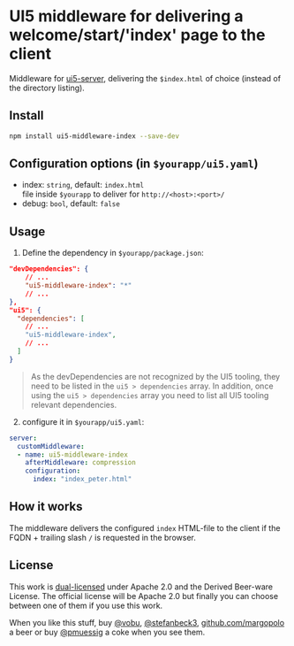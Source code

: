 # UI5 middleware for delivering a welcome/start/'index' page to the client

Middleware for [ui5-server](https://github.com/SAP/ui5-server), delivering the `$index.html` of choice (instead of the directory listing).

## Install

```bash
npm install ui5-middleware-index --save-dev
```

## Configuration options (in `$yourapp/ui5.yaml`)

- index: `string`, default: `index.html`  
  file inside `$yourapp` to deliver for `http://<host>:<port>/`
- debug: `bool`, default: `false`

## Usage

1. Define the dependency in `$yourapp/package.json`:

```json
"devDependencies": {
    // ...
    "ui5-middleware-index": "*"
    // ...
},
"ui5": {
  "dependencies": [
    // ...
    "ui5-middleware-index",
    // ...
  ]
}
```

> As the devDependencies are not recognized by the UI5 tooling, they need to be listed in the `ui5 > dependencies` array. In addition, once using the `ui5 > dependencies` array you need to list all UI5 tooling relevant dependencies.

2. configure it in `$yourapp/ui5.yaml`:

```yaml
server:
  customMiddleware:
  - name: ui5-middleware-index
    afterMiddleware: compression
    configuration:
      index: "index_peter.html"
```

## How it works

The middleware delivers the configured `index` HTML-file to the client if the FQDN + trailing slash `/` is requested in the browser.

## License

This work is [dual-licensed](../../LICENSE) under Apache 2.0 and the Derived Beer-ware License. The official license will be Apache 2.0 but finally you can choose between one of them if you use this work.

When you like this stuff, buy [@vobu](https://twitter.com/vobu), [@stefanbeck3](https://twitter.com/stefanbeck3), [github.com/margopolo](https://github.com/margopolo) a beer or buy [@pmuessig](https://twitter.com/pmuessig) a coke when you see them.
